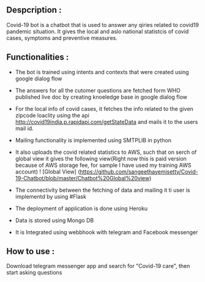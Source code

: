 ## Despcription :

Covid-19 bot is a chatbot that  is used to answer any qiries related to covid19 pandemic situation. It gives the local and aslo national statistcis of covid cases, symptoms and preventive measures.

## Functionalities :

-  The bot is trained using intents and contexts that were created using google dialog flow 

-  The answers for all the cutomer questions are fetched form WHO published live doc by creating knoeledge base in google dialog flow

-  For the local info of covid cases, it fetches the info related to the given zipcode loaclity using the api http://covid19india.p.rapidapi.com/getStateData and mails it to the users mail id.

-  Mailing functionality is implemented using SMTPLIB in python

-  It also uploads the covid related statistics to AWS, such that on serch of global view it gives the following view(Right now this is paid version because of AWS storage fee, for sample I have used my training AWS account)
   ! [Global View] (https://github.com/sangeethayemisetty/Covid-19-Chatbot/blob/master/Chatbot%20Global%20view)
-  The connectivity between the fetching of data and mailing it ti user is implementd by using #Flask

-  The deployment of application is done using Heroku 

-  Data is stored using Mongo DB

-  It is Integrated using webbhook with telegram and Facebook messenger

## How to use :
 
 Download telegram messenger app and search for "Covid-19 care", then start asking questions 
 
 
